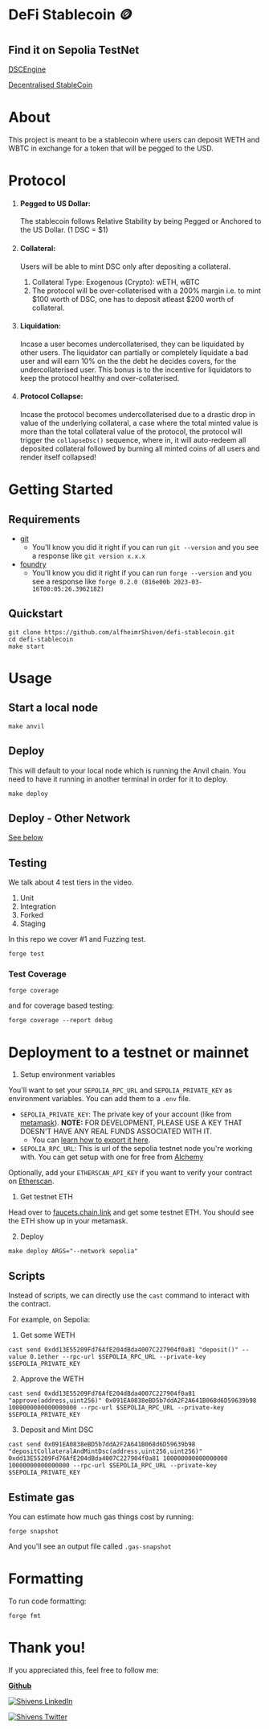 # DeFi Stablecoin 🪙

## Find it on Sepolia TestNet
[DSCEngine](https://sepolia.etherscan.io/address/0x5678fa43373cd45fbdea3b3e2df255e9c14a30e6)

[Decentralised StableCoin](https://sepolia.etherscan.io/address/0xfd3b402f5ad4b92e2e97581c04f0aecc94e52a0c)

# About

This project is meant to be a stablecoin where users can deposit WETH and WBTC in exchange for a token that will be pegged to the USD.

# Protocol

1. #### Pegged to US Dollar:
   The stablecoin follows Relative Stability by being Pegged or Anchored to the US Dollar. (1 DSC = $1)
   
2. #### Collateral:
   Users will be able to mint DSC only after depositing a collateral.
   1.  Collateral Type: Exogenous (Crypto): wETH, wBTC
   2.  The protocol will be over-collaterised with a 200% margin i.e. to mint $100 worth of DSC, one has to deposit atleast $200 worth of collateral.
   
3. #### Liquidation: 
   Incase a user becomes undercollaterised, they can be liquidated by other users. The liquidator can partially or completely liquidate a bad user and will earn 10% on the the debt he decides covers, for the undercollaterised user. This bonus is to the incentive for liquidators to keep the protocol healthy and over-collaterised.

4. #### Protocol Collapse: 
   Incase the protocol becomes undercollaterised due to a drastic drop in value of the underlying collateral, a case where the total minted value is more than the total collateral value of the protocol, the protocol will trigger the `collapseDsc()` sequence, where in, it will auto-redeem all deposited collateral followed by burning all minted coins of all users and render itself collapsed!


# Getting Started

## Requirements

- [git](https://git-scm.com/book/en/v2/Getting-Started-Installing-Git)
  - You'll know you did it right if you can run `git --version` and you see a response like `git version x.x.x`
- [foundry](https://getfoundry.sh/)
  - You'll know you did it right if you can run `forge --version` and you see a response like `forge 0.2.0 (816e00b 2023-03-16T00:05:26.396218Z)`

## Quickstart

```
git clone https://github.com/alfheimrShiven/defi-stablecoin.git
cd defi-stablecoin
make start
```

# Usage

## Start a local node

```
make anvil
```

## Deploy

This will default to your local node which is running the Anvil chain. You need to have it running in another terminal in order for it to deploy.

```
make deploy
```

## Deploy - Other Network

[See below](#deployment-to-a-testnet-or-mainnet)

## Testing

We talk about 4 test tiers in the video. 

1. Unit
2. Integration
3. Forked
4. Staging

In this repo we cover #1 and Fuzzing test. 

```
forge test
```

### Test Coverage

```
forge coverage
```

and for coverage based testing: 

```
forge coverage --report debug
```

# Deployment to a testnet or mainnet

1. Setup environment variables

You'll want to set your `SEPOLIA_RPC_URL` and `SEPOLIA_PRIVATE_KEY` as environment variables. You can add them to a `.env` file.

- `SEPOLIA_PRIVATE_KEY`: The private key of your account (like from [metamask](https://metamask.io/)). **NOTE:** FOR DEVELOPMENT, PLEASE USE A KEY THAT DOESN'T HAVE ANY REAL FUNDS ASSOCIATED WITH IT.
  - You can [learn how to export it here](https://metamask.zendesk.com/hc/en-us/articles/360015289632-How-to-Export-an-Account-Private-Key).
- `SEPOLIA_RPC_URL`: This is url of the sepolia testnet node you're working with. You can get setup with one for free from [Alchemy](https://alchemy.com/?a=673c802981)

Optionally, add your `ETHERSCAN_API_KEY` if you want to verify your contract on [Etherscan](https://etherscan.io/).

1. Get testnet ETH

Head over to [faucets.chain.link](https://faucets.chain.link/) and get some testnet ETH. You should see the ETH show up in your metamask.

2. Deploy

```
make deploy ARGS="--network sepolia"
```

## Scripts

Instead of scripts, we can directly use the `cast` command to interact with the contract. 

For example, on Sepolia:

1. Get some WETH 

```
cast send 0xdd13E55209Fd76AfE204dBda4007C227904f0a81 "deposit()" --value 0.1ether --rpc-url $SEPOLIA_RPC_URL --private-key $SEPOLIA_PRIVATE_KEY
```

2. Approve the WETH

```
cast send 0xdd13E55209Fd76AfE204dBda4007C227904f0a81 "approve(address,uint256)" 0x091EA0838eBD5b7ddA2F2A641B068d6D59639b98 1000000000000000000 --rpc-url $SEPOLIA_RPC_URL --private-key $SEPOLIA_PRIVATE_KEY
```

3. Deposit and Mint DSC

```
cast send 0x091EA0838eBD5b7ddA2F2A641B068d6D59639b98 "depositCollateralAndMintDsc(address,uint256,uint256)" 0xdd13E55209Fd76AfE204dBda4007C227904f0a81 100000000000000000 10000000000000000 --rpc-url $SEPOLIA_RPC_URL --private-key $SEPOLIA_PRIVATE_KEY
```

## Estimate gas

You can estimate how much gas things cost by running:

```
forge snapshot
```

And you'll see an output file called `.gas-snapshot`

# Formatting


To run code formatting:
```
forge fmt
```


# Thank you!

If you appreciated this, feel free to follow me:

[**Github**](https://github.com/alfheimrShiven)

[![Shivens LinkedIn](https://img.shields.io/badge/LinkedIn-0077B5?style=for-the-badge&logo=linkedin&logoColor=white)](https://www.linkedin.com/in/shivends/)

[![Shivens Twitter](https://img.shields.io/badge/Twitter-1DA1F2?style=for-the-badge&logo=twitter&logoColor=white)](https://twitter.com/shiven_alfheimr)
